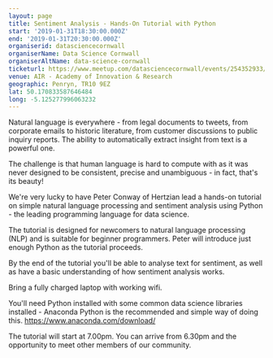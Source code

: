 ```yaml
---
layout: page
title: Sentiment Analysis - Hands-On Tutorial with Python
start: '2019-01-31T18:30:00.000Z'
end: '2019-01-31T20:30:00.000Z'
organiserid: datasciencecornwall
organiserName: Data Science Cornwall
organiserAltName: data-science-cornwall
ticketurl: https://www.meetup.com/datasciencecornwall/events/254352933/
venue: AIR - Academy of Innovation & Research
geographic: Penryn, TR10 9EZ
lat: 50.170833587646484
long: -5.125277996063232
---
```

<p>Natural language is everywhere - from legal documents to tweets, from corporate emails to historic literature, from customer discussions to public inquiry reports. The ability to automatically extract insight from text is a powerful one.</p> <p>The challenge is that human language is hard to compute with as it was never designed to be consistent, precise and unambiguous - in fact, that's its beauty!</p> <p>We're very lucky to have Peter Conway of Hertzian lead a hands-on tutorial on simple natural language processing and sentiment analysis using Python - the leading programming language for data science.</p> <p>The tutorial is designed for newcomers to natural language processing (NLP) and is suitable for beginner programmers. Peter will introduce just enough Python as the tutorial proceeds.</p> <p>By the end of the tutorial you'll be able to analyse text for sentiment, as well as have a basic understanding of how sentiment analysis works.</p> <p>Bring a fully charged laptop with working wifi.</p> <p>You'll need Python installed with some common data science libraries installed - Anaconda Python is the recommended and simple way of doing this. <a href='https://www.anaconda.com/download/' class='linkified'>https://www.anaconda.com/download/</a></p> <p>The tutorial will start at 7.00pm. You can arrive from 6.30pm and the opportunity to meet other members of our community.</p> 
